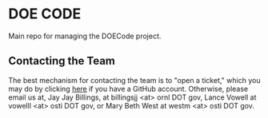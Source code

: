 # DOE CODE
Main repo for managing the DOECode project.

## Contacting the Team
The best mechanism for contacting the team is to "open a ticket," which you may do by clicking [here](https://github.com/doecode/doecode/issues/new) if you have a GitHub account. Otherwise, please email us at, Jay Jay Billings, at billingsjj &lt;at> ornl DOT gov, Lance Vowell at vowelll &lt;at> osti DOT gov, or Mary Beth West at westm &lt;at> osti DOT gov.
